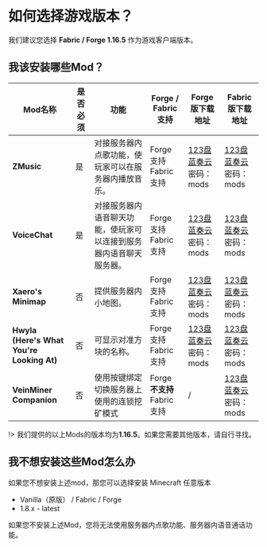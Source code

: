 # 如何选择游戏版本？

我们建议您选择 **Fabric / Forge 1.16.5** 作为游戏客户端版本。


## 我该安装哪些Mod？

<!-- 您应安装以下Fabric Mods： -->

| Mod名称                                         | 是否必须 | 功能                                                         | Forge / Fabric支持                | Forge版下载地址                                              | Fabric版下载地址                                             |
| ----------------------------------------------- | -------- | ------------------------------------------------------------ | --------------------------------- | ------------------------------------------------------------ | ------------------------------------------------------------ |
| **ZMusic**                                      | 是       | 对接服务器内点歌功能，使玩家可以在服务器内播放音乐。         | Forge 支持<br />Fabric 支持       | [123盘](https://www.123pan.com/s/ufwUVv-EvJk3.html)<br />[蓝奏云](https://qiusyan.lanzout.com/iyfjK1k2zhpg) 密码：mods | [123盘](https://www.123pan.com/s/ufwUVv-6jBk3.html) <br>[蓝奏云](https://qiusyan.lanzout.com/ij86a1jti4wj) 密码：mods |
| **VoiceChat**                                   | 是       | 对接服务器内语音聊天功能，使玩家可以连接到服务器内语音聊天服务器。 | Forge 支持<br />Fabric 支持       | [123盘](https://www.123pan.com/s/ufwUVv-kvJk3.html)<br />[蓝奏云](https://qiusyan.lanzout.com/iX36Y1k30hmj) 密码：mods | [123盘](https://www.123pan.com/s/ufwUVv-yjBk3.html) <br />[蓝奏云](https://qiusyan.lanzout.com/irlku1jti4na) 密码：mods |
| **Xaero's Minimap**                             | 否       | 提供服务器内小地图。                                         | Forge 支持<br />Fabric 支持       | [123盘](https://www.123pan.com/s/ufwUVv-ovJk3.html)<br />[蓝奏云](https://qiusyan.lanzout.com/i7szr1k30vpg) 密码：mods | [123盘](https://www.123pan.com/s/ufwUVv-vTJk3.html) <br>[蓝奏云](https://qiusyan.lanzout.com/iD3gj1jti4vi) 密码：mods |
| **Hwyla <br />(Here's What You're Looking At)** | 否       | 可显示对准方块的名称。                                       | Forge 支持<br />Fabric 支持       | [123盘](https://www.123pan.com/s/ufwUVv-mvJk3.html)<br />[蓝奏云](https://qiusyan.lanzout.com/iR9ZD1k312ib) 密码：mods | [123盘](https://www.123pan.com/s/ufwUVv-ATJk3.html) <br>[蓝奏云](https://qiusyan.lanzout.com/iKyM81ju24yb) 密码：mods |
| **VeinMiner Companion**                         | 否       | 使用按键绑定切换服务器上使用的连锁挖矿模式                   | Forge **不支持**<br />Fabric 支持 | /                                                            | [123盘](https://www.123pan.com/s/ufwUVv-0TJk3.html) <br />[蓝奏云](https://qiusyan.lanzout.com/iPilY1jzlz0h) 密码：mods |

!> 我们提供的以上Mods的版本均为**1.16.5**。如果您需要其他版本，请自行寻找。



## 我不想安装这些Mod怎么办

如果您不想安装上述mod，那您可以选择安装 Minecraft 任意版本

- Vanilla（原版） / Fabric / Forge
- 1.8.x - latest

如果您不安装上述Mod，您将无法使用服务器内点歌功能、服务器内语音通话功能。

<br>

